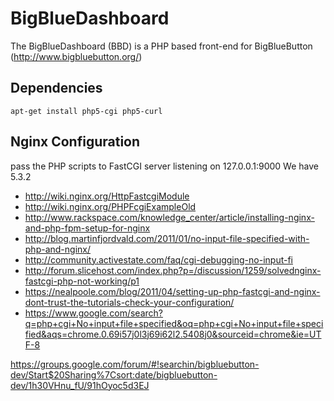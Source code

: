 # BigBlueDashboard

The BigBlueDashboard (BBD) is a PHP based front-end for BigBlueButton (http://www.bigbluebutton.org/)

## Dependencies

    apt-get install php5-cgi php5-curl

## Nginx Configuration

pass the PHP scripts to FastCGI server listening on 127.0.0.1:9000
We have 5.3.2

* http://wiki.nginx.org/HttpFastcgiModule
* http://wiki.nginx.org/PHPFcgiExampleOld
* http://www.rackspace.com/knowledge_center/article/installing-nginx-and-php-fpm-setup-for-nginx
* http://blog.martinfjordvald.com/2011/01/no-input-file-specified-with-php-and-nginx/
* http://community.activestate.com/faq/cgi-debugging-no-input-fi
* http://forum.slicehost.com/index.php?p=/discussion/1259/solvednginx-fastcgi-php-not-working/p1
* https://nealpoole.com/blog/2011/04/setting-up-php-fastcgi-and-nginx-dont-trust-the-tutorials-check-your-configuration/
* https://www.google.com/search?q=php+cgi+No+input+file+specified&oq=php+cgi+No+input+file+specified&aqs=chrome.0.69i57j0l3j69i62l2.5408j0&sourceid=chrome&ie=UTF-8

https://groups.google.com/forum/#!searchin/bigbluebutton-dev/Start$20Sharing%7Csort:date/bigbluebutton-dev/1h30VHnu_fU/91hOyoc5d3EJ